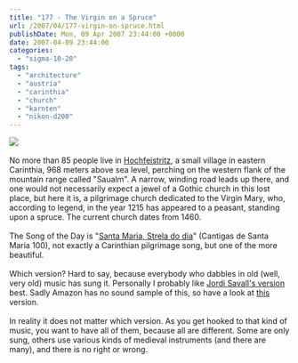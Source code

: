 ```yaml
---
title: "177 - The Virgin on a Spruce"
url: /2007/04/177-virgin-on-spruce.html
publishDate: Mon, 09 Apr 2007 23:44:00 +0000
date: 2007-04-09 23:44:00
categories: 
  - "sigma-10-20"
tags: 
  - "architecture"
  - "austria"
  - "carinthia"
  - "church"
  - "karnten"
  - "nikon-d200"
---
```

<a href="https://d25zfm9zpd7gm5.cloudfront.net/1200x1200/2007/20070408_154458_ps.jpg"><img src="https://d25zfm9zpd7gm5.cloudfront.net/0600x0600/2007/20070408_154458_ps.jpg"/></a><br/><br/>No more than 85 people live in <a href="http://maps.google.com/maps?f=q&hl=en&q=hochfeistritz&sll=48.220001,16.37&sspn=0.111171,0.156384&layer=&ie=UTF8&z=13&ll=46.781607,14.59568&spn=0.114259,0.156384&om=1&iwloc=addr" target="_blank">Hochfeistritz</a>, a small village in eastern Carinthia, 968 meters above sea level, perching on the western flank of the mountain range called "Saualm". A narrow, winding road leads up there, and one would not necessarily expect a jewel of a Gothic church in this lost place, but here it is, a pilgrimage church dedicated to the Virgin Mary, who, according to legend, in the year 1215 has appeared to a peasant, standing upon a spruce. The current church dates from 1460.<br/><br/>The Song of the Day is "<a href="http://www.zingzang.org/historiaviva/cantigas/100.shtml" target="_blank">Santa Maria, Strela do dia</a>" (Cantigas de Santa Maria 100), not exactly a Carinthian pilgrimage song, but one of the more beautiful.<br/><br/>Which version? Hard to say, because everybody who dabbles in old (well, very old) music has sung it. Personally I probably like <a href="http://www.amazon.com/Alfonso-Sabio-Cantigas-Santa-Strela/dp/B00004TVFJ" target="_blank">Jordi Savall's version</a> best. Sadly Amazon has no sound sample of this, so have a look at <a href="http://www.amazon.com/Cantigas-Santa-María-Alfonso-Sabio/dp/B0000037C3" target="_blank">this</a> version.<br/><br/>In reality it does not matter which version. As you get hooked to that kind of music, you want to have all of them, because all are different. Some are only sung, others use various kinds of medieval instruments (and there are many), and there is no right or wrong.
